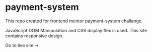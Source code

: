 # payment-system
This repo created for frontend mentor payment-system challange.

JavaScript DOM Manipulation and CSS display:flex is used. This site contains responsive design.

Go to live site ->
